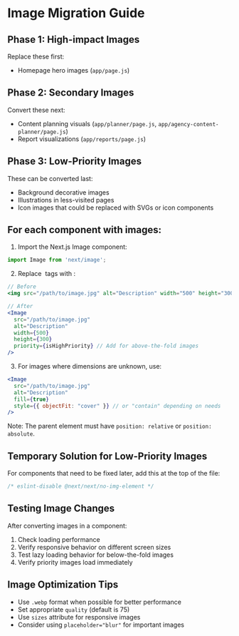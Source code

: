 # Image Migration Guide

## Phase 1: High-impact Images
Replace these first:
- Homepage hero images (`app/page.js`)
## Phase 2: Secondary Images
Convert these next:
- Content planning visuals (`app/planner/page.js`, `app/agency-content-planner/page.js`)
- Report visualizations (`app/reports/page.js`)

## Phase 3: Low-Priority Images
These can be converted last:
- Background decorative images
- Illustrations in less-visited pages
- Icon images that could be replaced with SVGs or icon components

## For each component with images:

1. Import the Next.js Image component:
```jsx
import Image from 'next/image';
```

2. Replace <img> tags with <Image />:
```jsx
// Before
<img src="/path/to/image.jpg" alt="Description" width="500" height="300" />

// After
<Image 
  src="/path/to/image.jpg"
  alt="Description" 
  width={500} 
  height={300}
  priority={isHighPriority} // Add for above-the-fold images
/>
```

3. For images where dimensions are unknown, use:
```jsx
<Image
  src="/path/to/image.jpg"
  alt="Description"
  fill={true}
  style={{ objectFit: "cover" }} // or "contain" depending on needs
/>
```
Note: The parent element must have `position: relative` or `position: absolute`.

## Temporary Solution for Low-Priority Images
For components that need to be fixed later, add this at the top of the file:
```jsx
/* eslint-disable @next/next/no-img-element */
```

## Testing Image Changes
After converting images in a component:
1. Check loading performance
2. Verify responsive behavior on different screen sizes
3. Test lazy loading behavior for below-the-fold images
4. Verify priority images load immediately

## Image Optimization Tips
- Use `.webp` format when possible for better performance
- Set appropriate `quality` (default is 75)
- Use `sizes` attribute for responsive images
- Consider using `placeholder="blur"` for important images
